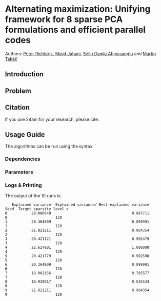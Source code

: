 # Alternating maximization: Unifying framework for 8 sparse PCA formulations and efficient parallel codes

Authors: [Peter Richtárik](https://richtarik.org/), [Majid Jahani](http://coral.ise.lehigh.edu/maj316/), [Selin Damla Ahipasaoglu](https://esd.sutd.edu.sg/people/faculty/selin-damla-ahipasaoglu) and [Martin Takáč](http://mtakac.com/)


## Introduction



## Problem


## Citation
If you use 24am for your research, please cite:



## Usage Guide
The algorithms can be run using the syntax: `

### Dependencies


### Parameters



### Logs & Printing


The output of the 10 runs is:
```
   Explained variance  Explained variance/ Best explained variance  Seed  Target sparsity level s
0           20.086940                                     0.887711     0                      128
1           20.364809                                     0.899991     1                      128
2           21.821211                                     0.964354     2                      128
3           20.421121                                     0.902479     3                      128
4           22.627801                                     1.000000     4                      128
5           20.421779                                     0.902508     5                      128
6           20.364809                                     0.899991     6                      128
7           18.002156                                     0.795577     7                      128
8           18.928917                                     0.836534     8                      128
9           21.821211                                     0.964354     9                      128
```
 
